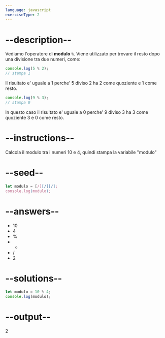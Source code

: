 ```yaml
---
language: javascript
exerciseType: 2
---
```


# --description--

Vediamo l'operatore di **modulo** `%`.
Viene utilizzato per trovare il resto dopo una divisione tra due numeri, come:
```javascript
console.log(5 % 2);
// stampa 1
```
Il risultato e' uguale a 1 perche' 5 diviso 2 ha 2 come quoziente e 1 come resto.
```javascript
console.log(9 % 3);
// stampa 0
```
In questo caso il risultato e' uguale a 0 perche' 9 diviso 3 ha 3 come quoziente 3 e 0 come resto.

# --instructions--

Calcola il modulo tra i numeri 10 e 4, quindi stampa la variabile "modulo"

# --seed--

```javascript
let modulo = [/][/][/];
console.log(modulo);
```

# --answers--

- 10
- 4
-  % 
-  * 
-  / 
- 2

# --solutions--

```javascript
let modulo = 10 % 4;
console.log(modulo);
```

# --output--

2
